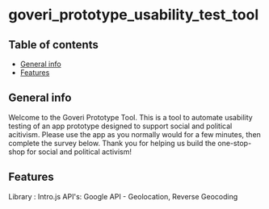 # goveri_prototype_usability_test_tool
## Table of contents
* [General info](#general-info)
* [Features](#features)

## General info
Welcome to the Goveri Prototype Tool. This is a tool to automate usability testing of an app prototype designed to support social and political acitivism. Please use the app as you normally would for a few minutes, then complete the survey below. Thank you for helping us build the one-stop-shop for social and political activism!

## Features
Library : Intro.js
API's: Google API - Geolocation, Reverse Geocoding
